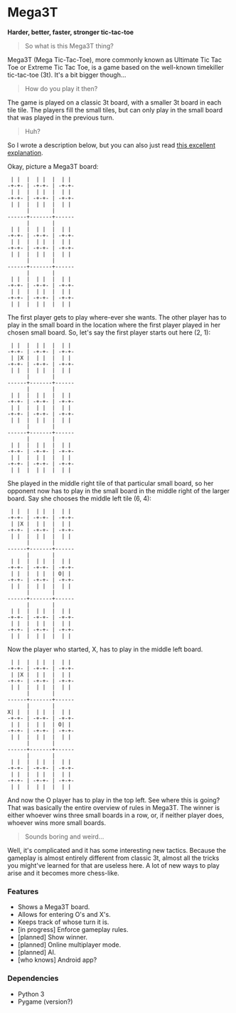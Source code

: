 # Mega3T
**Harder, better, faster, stronger tic-tac-toe**

> So what is this Mega3T thing?

Mega3T (Mega Tic-Tac-Toe), more commonly known as Ultimate Tic Tac Toe or
Extreme Tic Tac Toe, is a game based on the well-known timekiller tic-tac-toe
(3t). It's a bit bigger though...

> How do you play it then?

The game is played on a classic 3t board, with a smaller 3t board in each tile
tile. The players fill the small tiles, but can only play in the small board
that was played in the previous turn.

> Huh?

So I wrote a description below, but you can also just read
[this excellent explanation](http://mathwithbaddrawings.com/2013/06/16/ultimate-tic-tac-toe/).

Okay, picture a Mega3T board:

     | |  |  | |  |  | |
    -+-+- | -+-+- | -+-+-
     | |  |  | |  |  | |
    -+-+- | -+-+- | -+-+-
     | |  |  | |  |  | |
          |       |
    ------+-------+------
          |       |
     | |  |  | |  |  | |
    -+-+- | -+-+- | -+-+-
     | |  |  | |  |  | |
    -+-+- | -+-+- | -+-+-
     | |  |  | |  |  | |
          |       |
    ------+-------+------
          |       |
     | |  |  | |  |  | |
    -+-+- | -+-+- | -+-+-
     | |  |  | |  |  | |
    -+-+- | -+-+- | -+-+-
     | |  |  | |  |  | |

The first player gets to play where-ever she wants. The other player has to
play in the small board in the location where the first player played in her
chosen small board. So, let's say the first player starts out here (2, 1):

     | |  |  | |  |  | |
    -+-+- | -+-+- | -+-+-
     | |X |  | |  |  | |
    -+-+- | -+-+- | -+-+-
     | |  |  | |  |  | |
          |       |
    ------+-------+------
          |       |
     | |  |  | |  |  | |
    -+-+- | -+-+- | -+-+-
     | |  |  | |  |  | |
    -+-+- | -+-+- | -+-+-
     | |  |  | |  |  | |
          |       |
    ------+-------+------
          |       |
     | |  |  | |  |  | |
    -+-+- | -+-+- | -+-+-
     | |  |  | |  |  | |
    -+-+- | -+-+- | -+-+-
     | |  |  | |  |  | |

She played in the middle right tile of that particular small board, so her
opponent now has to play in the small board in the middle right of the larger
board. Say she chooses the middle left tile (6, 4):

     | |  |  | |  |  | |
    -+-+- | -+-+- | -+-+-
     | |X |  | |  |  | |
    -+-+- | -+-+- | -+-+-
     | |  |  | |  |  | |
          |       |
    ------+-------+------
          |       |
     | |  |  | |  |  | |
    -+-+- | -+-+- | -+-+-
     | |  |  | |  | O| |
    -+-+- | -+-+- | -+-+-
     | |  |  | |  |  | |
          |       |
    ------+-------+------
          |       |
     | |  |  | |  |  | |
    -+-+- | -+-+- | -+-+-
     | |  |  | |  |  | |
    -+-+- | -+-+- | -+-+-
     | |  |  | |  |  | |

Now the player who started, X, has to play in the middle left board.

     | |  |  | |  |  | |
    -+-+- | -+-+- | -+-+-
     | |X |  | |  |  | |
    -+-+- | -+-+- | -+-+-
     | |  |  | |  |  | |
          |       |
    ------+-------+------
          |       |
    X| |  |  | |  |  | |
    -+-+- | -+-+- | -+-+-
     | |  |  | |  | O| |
    -+-+- | -+-+- | -+-+-
     | |  |  | |  |  | |
          |       |
    ------+-------+------
          |       |
     | |  |  | |  |  | |
    -+-+- | -+-+- | -+-+-
     | |  |  | |  |  | |
    -+-+- | -+-+- | -+-+-
     | |  |  | |  |  | |

And now the O player has to play in the top left. See where this is going?
That was basically the entire overview of rules in Mega3T. The winner is either
whoever wins three small boards in a row, or, if neither player does, whoever
wins more small boards.

> Sounds boring and weird...

Well, it's complicated and it has some interesting new tactics. Because the
gameplay is almost entirely different from classic 3t, almost all the tricks
you might've learned for that are useless here. A lot of new ways to play
arise and it becomes more chess-like.

### Features

* Shows a Mega3T board.
* Allows for entering O's and X's.
* Keeps track of whose turn it is.
* [in progress] Enforce gameplay rules.
* [planned] Show winner.
* [planned] Online multiplayer mode.
* [planned] AI.
* [who knows] Android app?

### Dependencies

* Python 3
* Pygame (version?)
